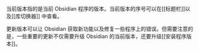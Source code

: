 当前版本指的是当前 Obsidian 程序的版本。当前版本的序号可以在[[标题栏]]以及[[库切换器]] 中查看。

更新版本可以让 Obsidian 获取新功能以及修复一些程序上的错误。但需要注意的是，一些重要的更新不仅需要升级 Obsidian 的当前版本，还要升级[[安装程序版本]]。